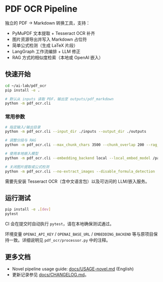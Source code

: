 # PDF OCR Pipeline

独立的 PDF → Markdown 转换工具，支持：

- PyMuPDF 文本提取 + Tesseract OCR 补齐
- 图片资源导出并写入 Markdown 占位符
- 简单公式检测（生成 LaTeX 片段）
- LangGraph 工作流编排 + LLM 修正
- RAG 方式的相似度检索（本地或 OpenAI 嵌入）

## 快速开始

```bash
cd ~/ai-lab/pdf_ocr
pip install -e .

# 默认从 inputs 读取 PDF，输出至 outputs/pdf_markdown
python -m pdf_ocr.cli
```

### 常用参数

```bash
# 指定输入/输出目录
python -m pdf_ocr.cli --input_dir ./inputs --output_dir ./outputs

# 调整分段与 RAG
python -m pdf_ocr.cli --max_chunk_chars 3500 --chunk_overlap 200 --rag_top_k 4

# 使用本地嵌入模型
python -m pdf_ocr.cli --embedding_backend local --local_embed_model /path/to/model

# 关闭图片提取或公式检测
python -m pdf_ocr.cli --no-extract_images --disable_formula_detection
```

需要先安装 Tesseract OCR（含中文语言包）以及可访问的 LLM/嵌入服务。

## 运行测试

```bash
pip install -e .[dev]
pytest
```

CI 会在提交时自动执行 `pytest`，请在本地确保测试通过。

环境变量 `OPENAI_API_KEY` / `OPENAI_BASE_URL` / `EMBEDDING_BACKEND` 等与原项目保持一致。详细说明见 `pdf_ocr/processor.py` 中的注释。

## 更多文档

- Novel pipeline usage guide: [docs/USAGE-novel.md](docs/USAGE-novel.md) (English)
- 更新记录参见 [docs/CHANGELOG.md](docs/CHANGELOG.md)。
